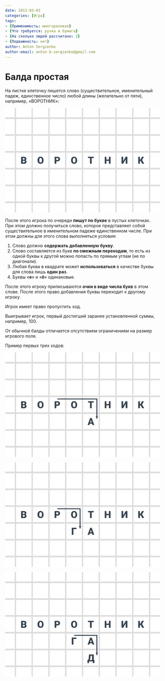 ```yaml
---
date: 2013-03-03
categories: [Игра]
tags:
- {Применимость: многоразовая}
- {Что требуется: ручка и бумага}
- {На сколько людей рассчитано: 2}
- {Подвижность: нет}
author: Anton Sergienko
author-email: anton.b.sergienko@gmail.com
---
```


# Балда простая

На листке клеточку пишется слово (существительное, именительный падеж, единственное число) любой длины (желательно от пяти), например, «ВОРОТНИК»:

![Игровое поле игры](img/playing-field.svg)

После этого игрока по очереди **пишут по букве** в пустых клеточках. При этом должно получиться слово, которое представляет собой существительное в именительном падеже единственном числе. При этом должны для этого слова выполняться условия:

1. Слово должно **содержать добавленную букву**.
2. Слово составляется из букв **по смежным переходам**, то есть из одной буквы к другой можно попасть по прямым углам (не по диагонали).
3. Любая буква в квадрате может **использоваться** в качестве буквы для слова лишь **один раз**.
4. Буквы «**е**» и «**ё**» одинаковые.

После этого игроку приписываются **очки в виде числа букв** в этом слове. После этого право добавления буквы переходит к другому игроку.

Игрок имеет право пропустить ход.

Выигрывает игрок, первый достигший заранее установленной суммы, например, 100.

От обычной балды отличается отсутствием ограничением на размер игрового поля.

Пример первых трех ходов:

![Первый игрок составляет слово «РОТА» и получает 4 очка](img/play_01.svg)

![Второй игрок составляет слово «РОГ» и получает 3 очка](img/play_02.svg)

![Первый игрок составляет слово «ГАД» и получает 3 очка](img/play_03.svg)
